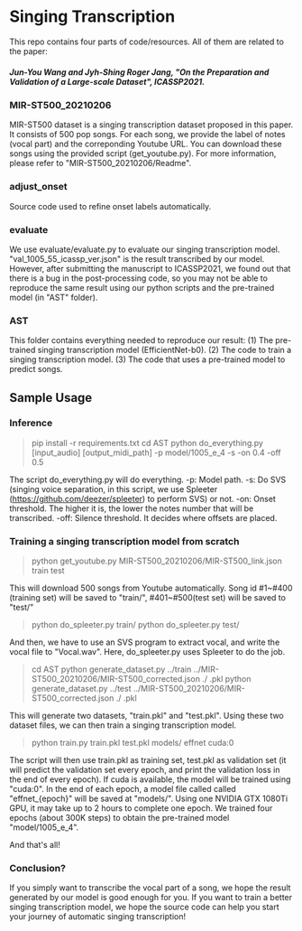 # Singing Transcription
This repo contains four parts of code/resources. All of them are related to the paper:
##### Jun-You Wang and Jyh-Shing Roger Jang, "On the Preparation and Validation of a Large-scale Dataset", ICASSP2021.

### MIR-ST500_20210206
MIR-ST500 dataset is a singing transcription dataset proposed in this paper. It consists of 500 pop songs. For each song, we provide the label of notes (vocal part) and the correponding Youtube URL. You can download these songs using the provided script (get_youtube.py).
For more information, please refer to "MIR-ST500_20210206/Readme".

### adjust_onset
Source code used to refine onset labels automatically.

### evaluate
We use evaluate/evaluate.py to evaluate our singing transcription model.
"val_1005_55_icassp_ver.json" is the result transcribed by our model.
However, after submitting the manuscript to ICASSP2021, we found out that there is a bug in the post-processing code, so you may not be able to reproduce the same result using our python scripts and the pre-trained model (in "AST" folder).

### AST
This folder contains everything needed to reproduce our result:
(1) The pre-trained singing transcription model (EfficientNet-b0).
(2) The code to train a singing transcription model.
(3) The code that uses a pre-trained model to predict songs.

## Sample Usage

### Inference
> pip install -r requirements.txt
> cd AST
> python do_everything.py [input_audio] [output_midi_path] -p model/1005_e_4 -s -on 0.4 -off 0.5

The script do_everything.py will do everything.
-p: Model path.
-s: Do SVS (singing voice separation, in this script, we use Spleeter (https://github.com/deezer/spleeter) to perform SVS) or not.
-on: Onset threshold. The higher it is, the lower the notes number that will be transcribed.
-off: Silence threshold. It decides where offsets are placed.

### Training a singing transcription model from scratch

> python get_youtube.py MIR-ST500_20210206/MIR-ST500_link.json train test

This will download 500 songs from Youtube automatically. Song id #1~#400 (training set) will be saved to "train/", #401~#500(test set) will be saved to "test/"

> python do_spleeter.py train/
> python do_spleeter.py test/

And then, we have to use an SVS program to extract vocal, and write the vocal file to "Vocal.wav". Here, do_spleeter.py uses Spleeter to do the job.

> cd AST
> python generate_dataset.py ../train ../MIR-ST500_20210206/MIR-ST500_corrected.json ./ .pkl
> python generate_dataset.py ../test ../MIR-ST500_20210206/MIR-ST500_corrected.json ./ .pkl

This will generate two datasets, "train.pkl" and "test.pkl".
Using these two dataset files, we can then train a singing transcription model.

> python train.py train.pkl test.pkl models/ effnet cuda:0

The script will then use train.pkl as training set, test.pkl as validation set (it will predict the validation set every epoch, and print the validation loss in the end of every epoch). If cuda is available, the model will be trained using "cuda:0".
In the end of each epoch, a model file called called "effnet_{epoch}" will be saved at "models/".
Using one NVIDIA GTX 1080Ti GPU, it may take up to 2 hours to complete one epoch. We trained four epochs (about 300K steps) to obtain the pre-trained model "model/1005_e_4".

And that's all!

### Conclusion?
If you simply want to transcribe the vocal part of a song, we hope the result generated by our model is good enough for you.
If you want to train a better singing transcription model, we hope the source code can help you start your journey of automatic singing transcription!